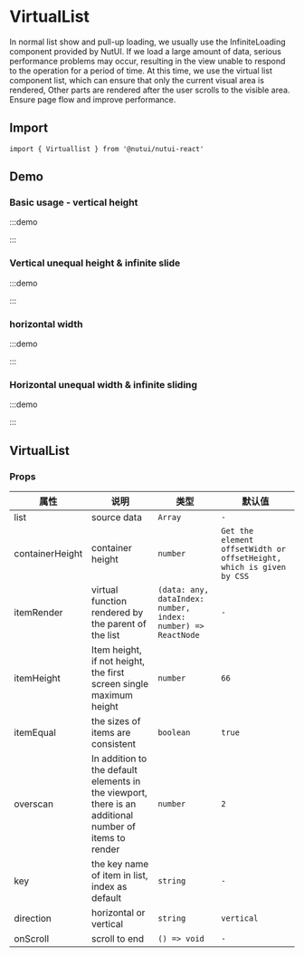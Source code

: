 # VirtualList

In normal list show and pull-up loading, we usually use the InfiniteLoading component provided by NutUI. If we load a large amount of data, serious performance problems may occur, resulting in the view unable to respond to the operation for a period of time. At this time, we use the virtual list component list, which can ensure that only the current visual area is rendered, Other parts are rendered after the user scrolls to the visible area. Ensure page flow and improve performance.

## Import

```tsx
import { Virtuallist } from '@nutui/nutui-react'
```

## Demo

### Basic usage - vertical height

:::demo

<CodeBlock src='h5/demo1.tsx'></CodeBlock>

:::

### Vertical unequal height & infinite slide

:::demo

<CodeBlock src='h5/demo2.tsx'></CodeBlock>

:::

### horizontal width

:::demo

<CodeBlock src='h5/demo3.tsx'></CodeBlock>

:::

### Horizontal unequal width & infinite sliding

:::demo

<CodeBlock src='h5/demo4.tsx'></CodeBlock>

:::

## VirtualList

### Props

| 属性 | 说明 | 类型 | 默认值 |
| --- | --- | --- | --- |
| list | source data | `Array` | `-` |
| containerHeight | container height | `number` | `Get the element offsetWidth or offsetHeight, which is given by CSS` |
| itemRender | virtual function rendered by the parent of the list | `(data: any, dataIndex: number, index: number) => ReactNode` | `-` |
| itemHeight | Item height, if not height, the first screen single maximum height | `number` | `66` |
| itemEqual | the sizes of items are consistent | `boolean` | `true` |
| overscan | In addition to the default elements in the viewport, there is an additional number of items to render | `number` | `2` |
| key | the key name of item in list, index as default | `string` | `-` |
| direction | horizontal or vertical | `string` | `vertical` |
| onScroll | scroll to end | `() => void` | `-` |
